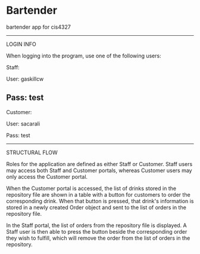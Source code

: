 # Bartender
bartender app for cis4327

----------------------------------------------------------------
LOGIN INFO

When logging into the program, use one of the following users:

Staff:

User: gaskillcw

Pass: test
-----------

Customer:

User: sacarali

Pass: test

----------------------------------------------------------------
STRUCTURAL FLOW

Roles for the application are defined as either Staff or Customer. 
Staff users may access both Staff and Customer portals, 
whereas Customer users may only access the Customer portal.

When the Customer portal is accessed, the list of drinks stored
in the repository file are shown in a table with a button for
customers to order the corresponding drink.
When that button is pressed, that drink's information is stored 
in a newly created Order object and sent to the list of orders
in the repository file.

In the Staff portal, the list of orders from the repository file
is displayed. A Staff user is then able to press the button beside
the corresponding order they wish to fulfill, which will remove the
order from the list of orders in the repository.



